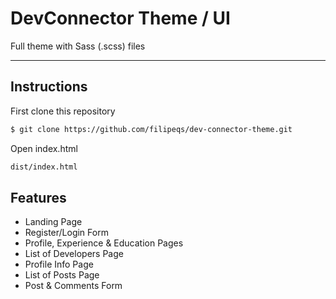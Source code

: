 # DevConnector Theme / UI 

Full theme with Sass (.scss) files

---

## Instructions

First clone this repository

```bash
$ git clone https://github.com/filipeqs/dev-connector-theme.git
```

Open index.html

```bash
dist/index.html
```

## Features

- Landing Page
- Register/Login Form
- Profile, Experience & Education Pages
- List of Developers Page
- Profile Info Page
- List of Posts Page
- Post & Comments Form

